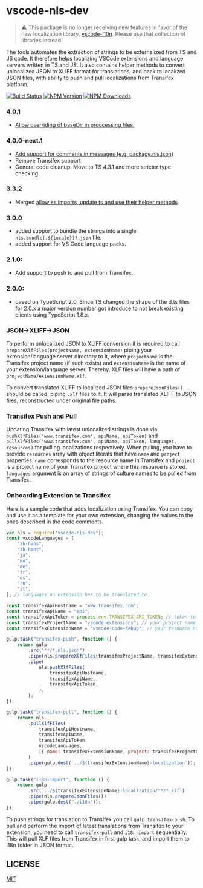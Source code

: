 # vscode-nls-dev

> ⚠️ This package is no longer receiving new features in favor of the new
> localization library, [vscode-l10n](https://github.com/microsoft/vscode-l10n).
> Please use that collection of libraries instead.

The tools automates the extraction of strings to be externalized from TS and JS
code. It therefore helps localizing VSCode extensions and language servers
written in TS and JS. It also contains helper methods to convert unlocalized
JSON to XLIFF format for translations, and back to localized JSON files, with
ability to push and pull localizations from Transifex platform.

[![Build Status](https://travis-ci.org/Microsoft/vscode-nls-dev.svg?branch=master)](https://travis-ci.org/Microsoft/vscode-nls-dev)
[![NPM Version](https://img.shields.io/npm/v/vscode-nls-dev.svg)](https://npmjs.org/package/vscode-nls-dev)
[![NPM Downloads](https://img.shields.io/npm/dm/vscode-nls-dev.svg)](https://npmjs.org/package/vscode-nls-dev)

### 4.0.1

-   [Allow overriding of baseDir in proccessing files.](https://github.com/microsoft/vscode-nls-dev/pull/41)

### 4.0.0-next.1

-   [Add support for comments in messages (e.g. package.nls.json)](https://github.com/microsoft/vscode-nls-dev/issues/32)
-   Remove Transifex support
-   General code cleanup. Move to TS 4.3.1 and more stricter type checking.

### 3.3.2

-   Merged
    [allow es imports, update ts and use their helper methods](https://github.com/microsoft/vscode-nls-dev/pull/27)

### 3.0.0

-   added support to bundle the strings into a single
    `nls.bundle(.${locale})?.json` file.
-   added support for VS Code language packs.

### 2.1.0:

-   Add support to push to and pull from Transifex.

### 2.0.0:

-   based on TypeScript 2.0. Since TS changed the shape of the d.ts files for
    2.0.x a major version number got introduce to not break existing clients
    using TypeScript 1.8.x.

### JSON->XLIFF->JSON

To perform unlocalized JSON to XLIFF conversion it is required to call
`prepareXlfFiles(projectName, extensionName)` piping your extension/language
server directory to it, where `projectName` is the Transifex project name (if
such exists) and `extensionName` is the name of your extension/language server.
Thereby, XLF files will have a path of `projectName/extensionName.xlf`.

To convert translated XLIFF to localized JSON files `prepareJsonFiles()` should
be called, piping `.xlf` files to it. It will parse translated XLIFF to JSON
files, reconstructed under original file paths.

### Transifex Push and Pull

Updating Transifex with latest unlocalized strings is done via
`pushXlfFiles('www.transifex.com', apiName, apiToken)` and
`pullXlfFiles('www.transifex.com', apiName, apiToken, languages, resources)` for
pulling localizations respectively. When pulling, you have to provide
`resources` array with object literals that have `name` and `project`
properties. `name` corresponds to the resource name in Transifex and `project`
is a project name of your Transifex project where this resource is stored.
`languages` argument is an array of strings of culture names to be pulled from
Transifex.

### Onboarding Extension to Transifex

Here is a sample code that adds localization using Transifex. You can copy and
use it as a template for your own extension, changing the values to the ones
described in the code comments.

```javascript
var nls = require("vscode-nls-dev");
const vscodeLanguages = [
	"zh-hans",
	"zh-hant",
	"ja",
	"ko",
	"de",
	"fr",
	"es",
	"ru",
	"it",
]; // languages an extension has to be translated to

const transifexApiHostname = "www.transifex.com";
const transifexApiName = "api";
const transifexApiToken = process.env.TRANSIFEX_API_TOKEN; // token to talk to Transifex (to obtain it see https://docs.transifex.com/api/introduction#authentication)
const transifexProjectName = "vscode-extensions"; // your project name in Transifex
const transifexExtensionName = "vscode-node-debug"; // your resource name in Transifex

gulp.task("transifex-push", function () {
	return gulp
		.src("**/*.nls.json")
		.pipe(nls.prepareXlfFiles(transifexProjectName, transifexExtensionName))
		.pipe(
			nls.pushXlfFiles(
				transifexApiHostname,
				transifexApiName,
				transifexApiToken,
			),
		);
});

gulp.task("transifex-pull", function () {
	return nls
		.pullXlfFiles(
			transifexApiHostname,
			transifexApiName,
			transifexApiToken,
			vscodeLanguages,
			[{ name: transifexExtensionName, project: transifexProjectName }],
		)
		.pipe(gulp.dest(`../${transifexExtensionName}-localization`));
});

gulp.task("i18n-import", function () {
	return gulp
		.src(`../${transifexExtensionName}-localization/**/*.xlf`)
		.pipe(nls.prepareJsonFiles())
		.pipe(gulp.dest("./i18n"));
});
```

To push strings for translation to Transifex you call `gulp transifex-push`. To
pull and perform the import of latest translations from Transifex to your
extension, you need to call `transifex-pull` and `i18n-import` sequentially.
This will pull XLF files from Transifex in first gulp task, and import them to
i18n folder in JSON format.

## LICENSE

[MIT](License.txt)
